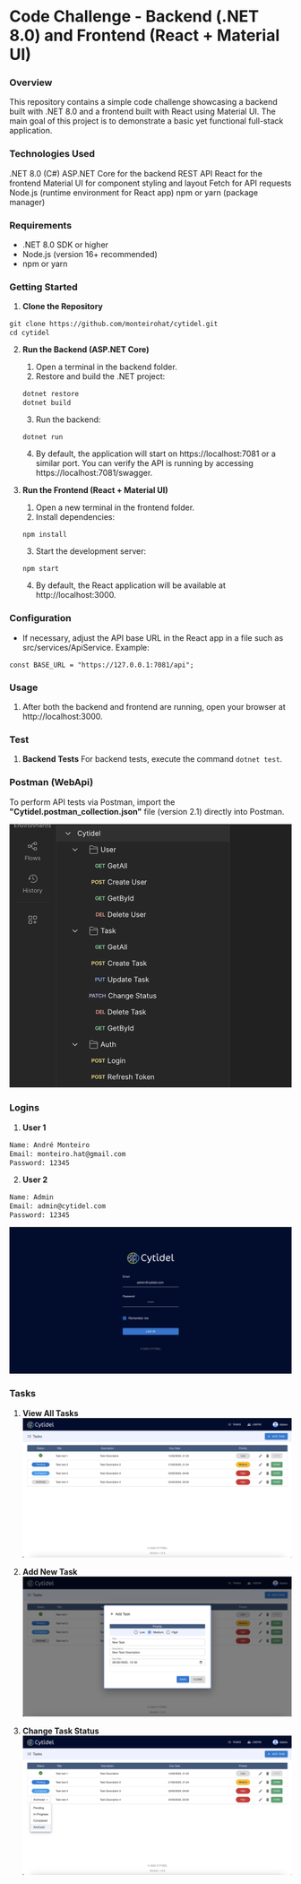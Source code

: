 # Code Challenge - Backend (.NET 8.0) and Frontend (React + Material UI)

### Overview

This repository contains a simple code challenge showcasing a backend built with .NET 8.0 and a frontend built with React using Material UI. The main goal of this project is to demonstrate a basic yet functional full-stack application.

### Technologies Used

.NET 8.0 (C#)
ASP.NET Core for the backend REST API
React for the frontend
Material UI for component styling and layout
Fetch for API requests
Node.js (runtime environment for React app)
npm or yarn (package manager)

### Requirements

- .NET 8.0 SDK or higher
- Node.js (version 16+ recommended)
- npm or yarn

### Getting Started

1. __Clone the Repository__

```
git clone https://github.com/monteirohat/cytidel.git
cd cytidel

```
2. __Run the Backend (ASP.NET Core)__
    1. Open a terminal in the backend folder.
    2. Restore and build the .NET project:
    
    ```
    dotnet restore
    dotnet build
    ```
    3. Run the backend:
    ```
    dotnet run
    ```

    4. By default, the application will start on https://localhost:7081 or a similar port. You can verify the API is running by accessing https://localhost:7081/swagger.


3. __Run the Frontend (React + Material UI)__
    1. Open a new terminal in the frontend folder.
    2. Install dependencies:

    ```
    npm install
    ```
    3. Start the development server:
    ```
    npm start
    ```
    4. By default, the React application will be available at http://localhost:3000.

### Configuration
- If necessary, adjust the API base URL in the React app in a file such as src/services/ApiService.
Example:

```
const BASE_URL = "https://127.0.0.1:7081/api";
```

### Usage

1. After both the backend and frontend are running, open your browser at http://localhost:3000.


### Test
1. __Backend Tests__
For backend tests, execute the command ```dotnet test```.

### Postman (WebApi)

To perform API tests via Postman, import the **"Cytidel.postman_collection.json"** file (version 2.1) directly into Postman.

![Postman](postman.png)

### Logins

1. __User 1__

```
Name: André Monteiro
Email: monteiro.hat@gmail.com
Password: 12345
``` 


2. __User 2__

```
Name: Admin 
Email: admin@cytidel.com
Password: 12345
``` 

![Login](login.png)

### Tasks

1. __View All Tasks__
![Tasks](tasks.png)

2. __Add New Task__
![Add Task](add_task.png)

3. __Change Task Status__
![Change Status](change_status.png)